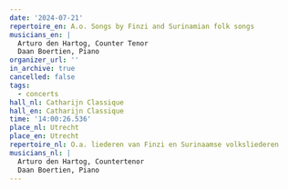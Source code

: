 ```yaml
---
date: '2024-07-21'
repertoire_en: A.o. Songs by Finzi and Surinamian folk songs
musicians_en: |
  Arturo den Hartog, Counter Tenor
  Daan Boertien, Piano
organizer_url: ''
in_archive: true
cancelled: false
tags:
  - concerts
hall_nl: Catharijn Classique
hall_en: Catharijn Classique
time: '14:00:26.536'
place_nl: Utrecht
place_en: Utrecht
repertoire_nl: O.a. liederen van Finzi en Surinaamse volksliederen
musicians_nl: |
  Arturo den Hartog, Countertenor
  Daan Boertien, Piano
---
```


